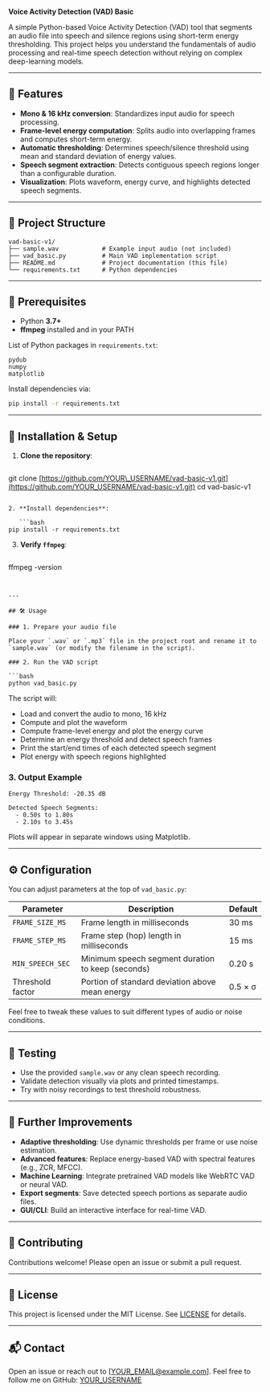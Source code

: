 **Voice Activity Detection (VAD) Basic**

A simple Python-based Voice Activity Detection (VAD) tool that segments an audio file into speech and silence regions using short-term energy thresholding. This project helps you understand the fundamentals of audio processing and real-time speech detection without relying on complex deep-learning models.

---

## 🚀 Features

* **Mono & 16 kHz conversion**: Standardizes input audio for speech processing.
* **Frame-level energy computation**: Splits audio into overlapping frames and computes short-term energy.
* **Automatic thresholding**: Determines speech/silence threshold using mean and standard deviation of energy values.
* **Speech segment extraction**: Detects contiguous speech regions longer than a configurable duration.
* **Visualization**: Plots waveform, energy curve, and highlights detected speech segments.

---

## 📁 Project Structure

```
vad-basic-v1/
├── sample.wav            # Example input audio (not included)
├── vad_basic.py          # Main VAD implementation script
├── README.md             # Project documentation (this file)
└── requirements.txt      # Python dependencies
```

---

## 🎯 Prerequisites

* Python **3.7+**
* **ffmpeg** installed and in your PATH

List of Python packages in `requirements.txt`:

```plain
pydub
numpy
matplotlib
```

Install dependencies via:

```bash
pip install -r requirements.txt
```

---

## 🔧 Installation & Setup

1. **Clone the repository**:

   ```bash
   ```

git clone [https://github.com/YOUR\_USERNAME/vad-basic-v1.git](https://github.com/YOUR_USERNAME/vad-basic-v1.git)
cd vad-basic-v1

````

2. **Install dependencies**:

   ```bash
pip install -r requirements.txt
````

3. **Verify `ffmpeg`**:

   ```bash
   ```

ffmpeg -version

````


---

## 🛠️ Usage

### 1. Prepare your audio file

Place your `.wav` or `.mp3` file in the project root and rename it to `sample.wav` (or modify the filename in the script).

### 2. Run the VAD script

```bash
python vad_basic.py
````

The script will:

* Load and convert the audio to mono, 16 kHz
* Compute and plot the waveform
* Compute frame-level energy and plot the energy curve
* Determine an energy threshold and detect speech frames
* Print the start/end times of each detected speech segment
* Plot energy with speech regions highlighted

### 3. Output Example

```text
Energy Threshold: -20.35 dB

Detected Speech Segments:
  - 0.50s to 1.80s
  - 2.10s to 3.45s
```

Plots will appear in separate windows using Matplotlib.

---

## ⚙️ Configuration

You can adjust parameters at the top of `vad_basic.py`:

| Parameter        | Description                                       | Default |
| ---------------- | ------------------------------------------------- | ------- |
| `FRAME_SIZE_MS`  | Frame length in milliseconds                      | 30 ms   |
| `FRAME_STEP_MS`  | Frame step (hop) length in milliseconds           | 15 ms   |
| `MIN_SPEECH_SEC` | Minimum speech segment duration to keep (seconds) | 0.20 s  |
| Threshold factor | Portion of standard deviation above mean energy   | 0.5 × σ |

Feel free to tweak these values to suit different types of audio or noise conditions.

---

## 🧪 Testing

* Use the provided `sample.wav` or any clean speech recording.
* Validate detection visually via plots and printed timestamps.
* Try with noisy recordings to test threshold robustness.

---

## 📖 Further Improvements

* **Adaptive thresholding**: Use dynamic thresholds per frame or use noise estimation.
* **Advanced features**: Replace energy-based VAD with spectral features (e.g., ZCR, MFCC).
* **Machine Learning**: Integrate pretrained VAD models like WebRTC VAD or neural VAD.
* **Export segments**: Save detected speech portions as separate audio files.
* **GUI/CLI**: Build an interactive interface for real-time VAD.

---

## 🤝 Contributing

Contributions welcome! Please open an issue or submit a pull request.

---

## 📜 License

This project is licensed under the MIT License. See [LICENSE](LICENSE) for details.

---

## 📬 Contact

Open an issue or reach out to \[[YOUR\_EMAIL@example.com](mailto:YOUR_EMAIL@example.com)]. Feel free to follow me on GitHub: [YOUR\_USERNAME](https://github.com/YOUR_USERNAME)
